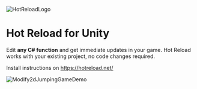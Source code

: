 ![HotReloadLogo](https://hotreload.net/logo.png?w=256&q=75)

# Hot Reload for Unity

Edit **any C# function** and get immediate updates in your game. Hot Reload works with your existing project, no code changes required.

Install instructions on https://hotreload.net/

![Modify2dJumpingGameDemo](https://hot-reload-assets.s3.amazonaws.com/assets/hotreload_jump_demo.gif)

